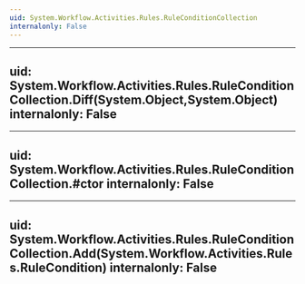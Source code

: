 ```yaml
---
uid: System.Workflow.Activities.Rules.RuleConditionCollection
internalonly: False
---
```


---
uid: System.Workflow.Activities.Rules.RuleConditionCollection.Diff(System.Object,System.Object)
internalonly: False
---

---
uid: System.Workflow.Activities.Rules.RuleConditionCollection.#ctor
internalonly: False
---

---
uid: System.Workflow.Activities.Rules.RuleConditionCollection.Add(System.Workflow.Activities.Rules.RuleCondition)
internalonly: False
---
